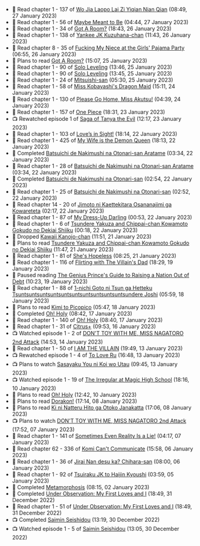 <!-- ANILIST_ACTIVITY:start -->

-   📖 Read chapter 1 - 137 of [Wo Jia Laopo Lai Zi Yiqian Nian Qian](https://anilist.co/manga/146267) (08:49, 27 January 2023)
-   📖 Read chapter 1 - 56 of [Maybe Meant to Be](https://anilist.co/manga/146139) (04:44, 27 January 2023)
-   📖 Read chapter 1 - 34 of [Got A Room?](https://anilist.co/manga/129808) (18:43, 26 January 2023)
-   📖 Read chapter 1 - 138 of [Yankee JK Kuzuhana-chan](https://anilist.co/manga/116822) (11:43, 26 January 2023)
-   📖 Read chapter 8 - 35 of [Fucking My Niece at the Girls' Pajama Party](https://anilist.co/manga/128678) (06:55, 26 January 2023)
-   📖 Plans to read [Got A Room?](https://anilist.co/manga/129808) (15:07, 25 January 2023)
-   📖 Read chapter 1 - 90 of [Solo Leveling](https://anilist.co/manga/105398) (13:46, 25 January 2023)
-   📖 Read chapter 1 - 90 of [Solo Leveling](https://anilist.co/manga/105398) (13:45, 25 January 2023)
-   📖 Read chapter 1 - 24 of [Mitsuishi-san](https://anilist.co/manga/126488) (05:30, 25 January 2023)
-   📖 Read chapter 1 - 58 of [Miss Kobayashi's Dragon Maid](https://anilist.co/manga/86303) (15:11, 24 January 2023)
-   📖 Read chapter 1 - 130 of [Please Go Home, Miss Akutsu!](https://anilist.co/manga/113501) (04:39, 24 January 2023)
-   📖 Read chapter 1 - 157 of [One Piece](https://anilist.co/manga/30013) (18:31, 23 January 2023)
-   📺 Rewatched episode 1 of [Saga of Tanya the Evil](https://anilist.co/anime/21613) (12:17, 23 January 2023)
-   📖 Read chapter 1 - 103 of [Love’s in Sight!](https://anilist.co/manga/107445) (18:14, 22 January 2023)
-   📖 Read chapter 1 - 425 of [My Wife is the Demon Queen](https://anilist.co/manga/107966) (18:13, 22 January 2023)
-   📖 Completed [Batsuichi de Nakimushi na Otonari-san Aratame](https://anilist.co/manga/149291) (03:34, 22 January 2023)
-   📖 Read chapter 1 - 28 of [Batsuichi de Nakimushi na Otonari-san Aratame](https://anilist.co/manga/149291) (03:34, 22 January 2023)
-   📖 Completed [Batsuichi de Nakimushi na Otonari-san](https://anilist.co/manga/139841) (02:54, 22 January 2023)
-   📖 Read chapter 1 - 25 of [Batsuichi de Nakimushi na Otonari-san](https://anilist.co/manga/139841) (02:52, 22 January 2023)
-   📖 Read chapter 14 - 20 of [Jimoto ni Kaettekitara Osananajimi ga Kowareteta](https://anilist.co/manga/150890) (02:17, 22 January 2023)
-   📖 Read chapter 1 - 87 of [My Dress-Up Darling](https://anilist.co/manga/101583) (00:53, 22 January 2023)
-   📖 Read chapter 1 - 6 of [Tsundere Yakuza and Chippai-chan Kowamoto Gokudo no Dekiai Shiiku](https://anilist.co/manga/132661) (00:18, 22 January 2023)
-   📖 Dropped [Kawaii Kanojo-chan](https://anilist.co/manga/144155) (11:51, 21 January 2023)
-   📖 Plans to read [Tsundere Yakuza and Chippai-chan Kowamoto Gokudo no Dekiai Shiiku](https://anilist.co/manga/132661) (11:47, 21 January 2023)
-   📖 Read chapter 1 - 81 of [She's Hopeless](https://anilist.co/manga/126944) (08:25, 21 January 2023)
-   📖 Read chapter 1 - 116 of [Flirting with The Villain's Dad](https://anilist.co/manga/117581) (18:29, 19 January 2023)
-   📖 Paused reading [The Genius Prince's Guide to Raising a Nation Out of Debt](https://anilist.co/manga/124374) (10:23, 19 January 2023)
-   📖 Read chapter 1 - 88 of [1-nichi Goto ni Tsun ga Hetteku Tsuntsuntsuntsuntsuntsuntsuntsuntsuntsuntsundere Joshi](https://anilist.co/manga/152855) (05:59, 18 January 2023)
-   📖 Plans to read [Kimi to Picopico](https://anilist.co/manga/131287) (05:47, 18 January 2023)
-   📖 Completed [Oh! Holy](https://anilist.co/manga/86703) (08:42, 17 January 2023)
-   📖 Read chapter 1 - 140 of [Oh! Holy](https://anilist.co/manga/86703) (08:40, 17 January 2023)
-   📖 Read chapter 1 - 31 of [Citrus+](https://anilist.co/manga/103884) (09:53, 16 January 2023)
-   📺 Watched episode 1 - 2 of [DON'T TOY WITH ME, MISS NAGATORO 2nd Attack](https://anilist.co/anime/140596) (14:53, 14 January 2023)
-   📖 Read chapter 1 - 50 of [I AM THE VILLAIN](https://anilist.co/manga/145498) (19:49, 13 January 2023)
-   📺 Rewatched episode 1 - 4 of [To Love Ru](https://anilist.co/anime/3455) (16:48, 13 January 2023)
-   📺 Plans to watch [Sasayaku You ni Koi wo Utau](https://anilist.co/anime/160181) (09:45, 13 January 2023)
-   📺 Watched episode 1 - 19 of [The Irregular at Magic High School](https://anilist.co/anime/20458) (18:16, 10 January 2023)
-   📖 Plans to read [Oh! Holy](https://anilist.co/manga/86703) (12:42, 10 January 2023)
-   📖 Plans to read [Dorakon!](https://anilist.co/manga/113284) (17:14, 08 January 2023)
-   📖 Plans to read [Ki ni Natteru Hito ga Otoko Janakatta](https://anilist.co/manga/149544) (17:06, 08 January 2023)
-   📺 Plans to watch [DON'T TOY WITH ME, MISS NAGATORO 2nd Attack](https://anilist.co/anime/140596) (17:52, 07 January 2023)
-   📖 Read chapter 1 - 141 of [Sometimes Even Reality Is a Lie!](https://anilist.co/manga/113076) (04:17, 07 January 2023)
-   📖 Read chapter 62 - 336 of [Komi Can't Communicate](https://anilist.co/manga/97852) (15:58, 06 January 2023)
-   📖 Read chapter 1 - 36 of [Jirai Nan desu ka? Chihara-san](https://anilist.co/manga/137714) (08:00, 06 January 2023)
-   📖 Read chapter 1 - 92 of [Tsuiraku JK to Haijin Kyoushi](https://anilist.co/manga/99737) (03:59, 05 January 2023)
-   📖 Completed [Metamorphosis](https://anilist.co/manga/90310) (08:15, 02 January 2023)
-   📖 Completed [Under Observation: My First Loves and I](https://anilist.co/manga/103864) (18:49, 31 December 2022)
-   📖 Read chapter 1 - 51 of [Under Observation: My First Loves and I](https://anilist.co/manga/103864) (18:49, 31 December 2022)
-   📺 Completed [Saimin Seishidou](https://anilist.co/anime/104451) (13:19, 30 December 2022)
-   📺 Watched episode 1 - 5 of [Saimin Seishidou](https://anilist.co/anime/104451) (13:05, 30 December 2022)

<!-- ANILIST_ACTIVITY:end -->
